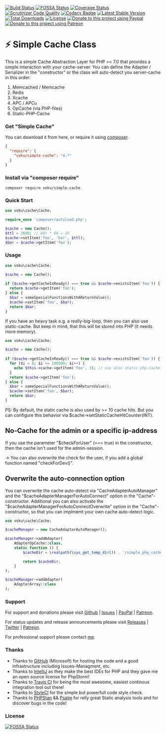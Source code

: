 [![Build Status](https://travis-ci.org/voku/simple-cache.svg?branch=master)](https://travis-ci.org/voku/simple-cache)
[![FOSSA Status](https://app.fossa.io/api/projects/git%2Bgithub.com%2Fvoku%2Fsimple-cache.svg?type=shield)](https://app.fossa.io/projects/git%2Bgithub.com%2Fvoku%2Fsimple-cache?ref=badge_shield)
[![Coverage Status](https://coveralls.io/repos/github/voku/simple-cache/badge.svg?branch=master)](https://coveralls.io/github/voku/simple-cache?branch=master)
[![Scrutinizer Code Quality](https://scrutinizer-ci.com/g/voku/simple-cache/badges/quality-score.png?b=master)](https://scrutinizer-ci.com/g/voku/simple-cache/?branch=master)
[![Codacy Badge](https://api.codacy.com/project/badge/Grade/5846d2a46599486486b3956c0ce11a18)](https://www.codacy.com/app/voku/simple-cache)
[![Latest Stable Version](https://poser.pugx.org/voku/simple-cache/v/stable)](https://packagist.org/packages/voku/simple-cache) 
[![Total Downloads](https://poser.pugx.org/voku/simple-cache/downloads)](https://packagist.org/packages/voku/simple-cache) 
[![License](https://poser.pugx.org/voku/simple-cache/license)](https://packagist.org/packages/voku/simple-cache)
[![Donate to this project using Paypal](https://img.shields.io/badge/paypal-donate-yellow.svg)](https://www.paypal.me/moelleken)
[![Donate to this project using Patreon](https://img.shields.io/badge/patreon-donate-yellow.svg)](https://www.patreon.com/voku)

# :zap: Simple Cache Class

This is a simple Cache Abstraction Layer for PHP >= 7.0 that provides a simple interaction 
with your cache-server. You can define the Adapter / Serializer in the "constructor" or the class will auto-detect you server-cache in this order:

1. Memcached / Memcache
2. Redis
3. Xcache
4. APC / APCu
5. OpCache (via PHP-files)
6. Static-PHP-Cache

### Get "Simple Cache"

You can download it from here, or require it using [composer](https://packagist.org/packages/voku/simple-cache).
```json
{
  "require": {
    "voku/simple-cache": "4.*"
  }
}
```


### Install via "composer require"

```shell
composer require voku/simple-cache
```


### Quick Start

```php
use voku\cache\Cache;

require_once 'composer/autoload.php';

$cache = new Cache();
$ttl = 3600; // 60s * 60 = 1h
$cache->setItem('foo', 'bar', $ttl);
$bar = $cache->getItem('foo');
```


### Usage 

```php
use voku\cache\Cache;

$cache = new Cache();
  
if ($cache->getCacheIsReady() === true && $cache->existsItem('foo')) {
  return $cache->getItem('foo');
} else {
  $bar = someSpecialFunctionsWithAReturnValue();
  $cache->setItem('foo', $bar);
  return $bar;
}
```

If you have an heavy task e.g. a really-big-loop, then you can also use static-cache. 
But keep in mind, that this will be stored into PHP (it needs more memory).

```php
use voku\cache\Cache;

$cache = new Cache();
  
if ($cache->getCacheIsReady() === true && $cache->existsItem('foo')) {
  for ($i = 0; $i <= 100000; $i++) {
    echo $this->cache->getItem('foo', 3); // use also static-php-cache, when we hit the cache 3-times
  }
  return $cache->getItem('foo');
} else {
  $bar = someSpecialFunctionsWithAReturnValue();
  $cache->setItem('foo', $bar);
  return $bar;
}
```

PS: By default, the static cache is also used by >= 10 cache hits. But you can configure 
this behavior via $cache->setStaticCacheHitCounter(INT).

## No-Cache for the admin or a specific ip-address

If you use the parameter "$checkForUser" (=== true) in the constructor, then the cache isn't used for the admin-session.

-> You can also overwrite the check for the user, if you add a global function named "checkForDev()".

## Overwrite the auto-connection option

You can overwrite the cache auto-detect via "CacheAdapterAutoManager" and the 
"$cacheAdapterManagerForAutoConnect" option in the "Cache"-constructor. Additional you can also 
activate the "$cacheAdapterManagerForAutoConnectOverwrite" option in the "Cache"-constructor, so that 
you can implmemt your own cache auto-detect logic.

```php
use voku\cache\Cache;

$cacheManager = new CacheAdapterAutoManager();

$cacheManager->addAdapter(
    AdapterOpCache::class,
    static function () {
        $cacheDir = \realpath(\sys_get_temp_dir()) . '/simple_php_cache_new';

        return $cacheDir;
    }
);

$cacheManager->addAdapter(
    AdapterArray::class
);
```

### Support

For support and donations please visit [Github](https://github.com/voku/simple-cache/) | [Issues](https://github.com/voku/simple-cache/issues) | [PayPal](https://paypal.me/moelleken) | [Patreon](https://www.patreon.com/voku).

For status updates and release announcements please visit [Releases](https://github.com/voku/simple-cache/releases) | [Twitter](https://twitter.com/suckup_de) | [Patreon](https://www.patreon.com/voku/posts).

For professional support please contact [me](https://about.me/voku).

### Thanks

- Thanks to [GitHub](https://github.com) (Microsoft) for hosting the code and a good infrastructure including Issues-Managment, etc.
- Thanks to [IntelliJ](https://www.jetbrains.com) as they make the best IDEs for PHP and they gave me an open source license for PhpStorm!
- Thanks to [Travis CI](https://travis-ci.com/) for being the most awesome, easiest continous integration tool out there!
- Thanks to [StyleCI](https://styleci.io/) for the simple but powerfull code style check.
- Thanks to [PHPStan](https://github.com/phpstan/phpstan) && [Psalm](https://github.com/vimeo/psalm) for relly great Static analysis tools and for discover bugs in the code!


### License
[![FOSSA Status](https://app.fossa.io/api/projects/git%2Bgithub.com%2Fvoku%2Fsimple-cache.svg?type=large)](https://app.fossa.io/projects/git%2Bgithub.com%2Fvoku%2Fsimple-cache?ref=badge_large)
